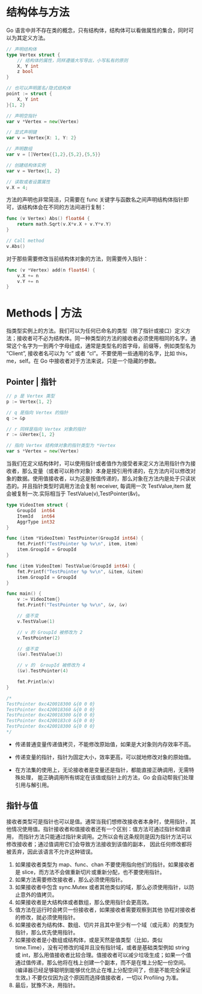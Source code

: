 # 结构体与方法

Go 语言中并不存在类的概念，只有结构体，结构体可以看做属性的集合，同时可以为其定义方法。

```go
// 声明结构体
type Vertex struct {
    // 结构体的属性，同样遵循大写导出，小写私有的原则
    X, Y int
    z bool
}

// 也可以声明匿名/隐式结构体
point := struct {
	X, Y int
}{1, 2}

// 声明空指针
var v *Vertex = new(Vertex)

// 显式声明键
var v = Vertex{X: 1, Y: 2}

// 声明数组
var v = []Vertex{{1,2},{5,2},{5,5}}

// 创建结构体实例
var v = Vertex{1, 2}

// 读取或者设置属性
v.X = 4;
```

方法的声明也非常简洁，只需要在 func 关键字与函数名之间声明结构体指针即可，该结构体会在不同的方法间进行复制：

```go
func (v Vertex) Abs() float64 {
    return math.Sqrt(v.X*v.X + v.Y*v.Y)
}

// Call method
v.Abs()
```

对于那些需要修改当前结构体对象的方法，则需要传入指针：

```go
func (v *Vertex) add(n float64) {
    v.X += n
    v.Y += n
}
```

# Methods | 方法

指类型实例上的方法。我们可以为任何已命名的类型（除了指针或接口）定义方法；接收者可不必为结构体。同一种类型的方法的接收者必须使用相同的名字。通常这个名字为一到两个字母组成，通常是类型名的首字母，前缀等，例如类型名为 “Client”, 接收者名可以为 “c” 或者 “cl”。不要使用一些通用的名字，比如 this，me，self。在 Go 中接收者对于方法来说，只是一个隐藏的参数。

## Pointer | 指针

```go
// p 是 Vertex 类型
p := Vertex{1, 2}

// q 是指向 Vertex 的指针
q := &p

// r 同样是指向 Vertex 对象的指针
r := &Vertex{1, 2}

// 指向 Vertex 结构体对象的指针类型为 *Vertex
var s *Vertex = new(Vertex)
```

当我们在定义结构体时，可以使用指针或者值作为接受者来定义方法用指针作为接收者，那么变量（或者可以称作对象）本身是按引用传递的，在方法内可以修改对象的数据。使用值接收者，以为这是按值传递的，那么对象在方法内是处于只读状态的。并且指针类型时调用方法会复制 receiver, 每调用一次 TestValue,item 就会被复制一次.实际相当于 TestValue(v),TestPointer(&v)。

```go
type VideoItem struct {
	GroupId  int64
	ItemId   int64
	AggrType int32
}

func (item *VideoItem) TestPointer(GroupId int64) {
	fmt.Printf("TestPointer %p %v\n", item, item)
	item.GroupId = GroupId
}

func (item VideoItem) TestValue(GroupId int64) {
	fmt.Printf("TestPointer %p %v\n", &item, &item)
	item.GroupId = GroupId
}

func main() {
	v := VideoItem{}
	fmt.Printf("TestPointer %p %v\n", &v, &v)

    // 值不变
    v.TestValue(1)

    // v 的 GroupId 被修改为 2
	v.TestPointer(2)

    // 值不变
    (&v).TestValue(3)

    // v 的  GroupId 被修改为 4
	(&v).TestPointer(4)

	fmt.Println(v)
}

/*
TestPointer 0xc420018300 &{0 0 0}
TestPointer 0xc420018360 &{0 0 0}
TestPointer 0xc420018300 &{0 0 0}
TestPointer 0xc4200183c0 &{0 0 0}
TestPointer 0xc420018300 &{0 0 0}
*/
```

- 传递普通变量传递值拷贝，不能修改原始值，如果是大对象则内存效率不高。

- 传递变量的指针，指针为固定大小，效率更高，可以就地修改对象的原始值。

- 在方法集的使用上，无论接收者是变量还是指针，都能直接正确调用，无需特殊处理， 能正确调用所有绑定在该值或指针上的方法，Go 会自动帮我们处理引用与解引用。

## 指针与值

接收者类型可是指针也可以是值。通常当我们想修改接收者本身时，使用指针，其他情况使用值。指针接收者和值接收者还有一个区别：值方法可通过指针和值调用， 而指针方法只能通过指针来调用。之所以会有这条规则是因为指针方法可以修改接收者；通过值调用它们会导致方法接收到该值的副本， 因此任何修改都将被丢弃，因此该语言不允许这种错误。

1. 如果接收者类型为 map、func、chan 不要使用指向他们的指针。如果接收者是 slice，而方法不会做重新切片或重新分配，也不要使用指针。
2. 如果方法需要修改接收者，那么必须使用指针。
3. 如果接收者中包含 sync.Mutex 或者其他类似的域，那么必须使用指针，以防止意外的值拷贝。
4. 如果接收者是大结构体或者数组，那么使用指针会更高效。
5. 值方法在运行时会拷贝一份接收者，如果接收者需要观察到其他 协程对接收者的修改，就必须使用指针。
6. 如果接收者为结构体、数组、切片并且其中至少有一个域（或元素）的类型为指针，那么优先使用指针。
7. 如果接收者是小数组或结构体，或是天然是值类型（比如，类似 time.Time），没有可修改的域并且没有指针域，或者是基础类型例如 string 或 int，那么用值接收者比较合理。值接收者可以减少垃圾生成；如果一个值通过值传递，那么他将在栈上创建一个副本，而不是在堆上分配一份空间。(编译器已经足够聪明到能够优化防止在堆上分配空间了，但是不能完全保证生效。) 不要仅仅因为这个原因而选择值接收者，一切以 Profiling 为准。
8. 最后，犹豫不决，用指针。
